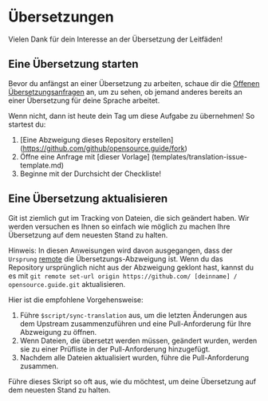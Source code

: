 # Übersetzungen

Vielen Dank für dein Interesse an der Übersetzung der Leitfäden!

## Eine Übersetzung starten

Bevor du anfängst an einer Übersetzung zu arbeiten, schaue dir die [Offenen Übersetzungsanfragen](https://github.com/github/opensource.guide/labels/translation) an, um zu sehen, ob jemand anderes bereits an einer Übersetzung für deine Sprache arbeitet.

Wenn nicht, dann ist heute dein Tag um diese Aufgabe zu übernehmen! So startest du:

1. [Eine Abzweigung dieses Repository erstellen] (https://github.com/github/opensource.guide/fork)
2. Öffne eine Anfrage mit [dieser Vorlage] (templates/translation-issue-template.md)
3. Beginne mit der Durchsicht der Checkliste!

## Eine Übersetzung aktualisieren

Git ist ziemlich gut im Tracking von Dateien, die sich geändert haben. Wir werden versuchen es Ihnen so einfach wie möglich zu machen Ihre Übersetzung auf dem neuesten Stand zu halten.

Hinweis: In diesen Anweisungen wird davon ausgegangen, dass der `Ursprung` [remote](https://git-scm.com/docs/git-remote) die Übersetzungs-Abzweigung ist. Wenn du das Repository ursprünglich nicht aus der Abzweigung geklont hast, kannst du es mit `git remote set-url origin https://github.com/ [deinname] / opensource.guide.git` aktualisieren.

Hier ist die empfohlene Vorgehensweise:

1. Führe `$script/sync-translation` aus, um die letzten Änderungen aus dem Upstream zusammenzuführen und eine Pull-Anforderung für Ihre Abzweigung zu öffnen.
2. Wenn Dateien, die übersetzt werden müssen, geändert wurden, werden sie zu einer Prüfliste in der Pull-Anforderung hinzugefügt.
3. Nachdem alle Dateien aktualisiert wurden, führe die Pull-Anforderung zusammen.

Führe dieses Skript so oft aus, wie du möchtest, um deine Übersetzung auf dem neuesten Stand zu halten.
